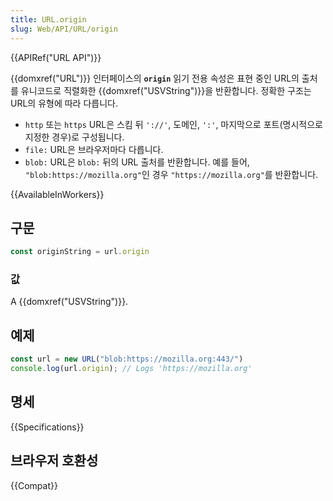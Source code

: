 ```yaml
---
title: URL.origin
slug: Web/API/URL/origin
---
```

{{APIRef("URL API")}}

{{domxref("URL")}} 인터페이스의 **`origin`** 읽기 전용 속성은 표현 중인 URL의 출처를 유니코드로 직렬화한 {{domxref("USVString")}}을 반환합니다. 정확한 구조는 URL의 유형에 따라 다릅니다.

- `http` 또는 `https` URL은 스킴 뒤 `'://'`, 도메인, `':'`, 마지막으로 포트(명시적으로 지정한 경우)로 구성됩니다.
- `file:` URL은 브라우저마다 다릅니다.
- `blob:` URL은 `blob:` 뒤의 URL 출처를 반환합니다. 예를 들어, `"blob:https://mozilla.org"`인 경우 `"https://mozilla.org"`를 반환합니다.

{{AvailableInWorkers}}

## 구문

```js
const originString = url.origin
```

### 값

A {{domxref("USVString")}}.

## 예제

```js
const url = new URL("blob:https://mozilla.org:443/")
console.log(url.origin); // Logs 'https://mozilla.org'
```

## 명세

{{Specifications}}

## 브라우저 호환성

{{Compat}}
